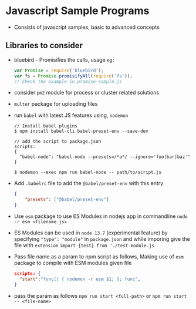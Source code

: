 # Javascript Sample Programs

- Consists of javascript samples, basic to advanced concepts

## Libraries to consider

- bluebird - Promisifies the calls, usage `eg:`
  ```javascript
  var Promise = require('bluebird');
  var fs = Promise.promisifyAll(require('fs'));
  // Check the example in promise-sample.js
  ```
- consider `pm2` module for process or cluster related solutions

- `multer` package for uploading files

- run `babel` with latest JS features using, `nodemon`
  ```
  // Install babel plugins
  $ npm install babel-cli babel-preset-env --save-dev

  // add the script to package.json
  scripts:
  {
    "babel-node": "babel-node --presets=/*a*/ --ignore='foo|bar|baz'"
  }

  $ nodemon --exec npm run babel-node -- path/to/script.js
  ```

- Add `.babelrc` file to add the `@babel/preset-env` with this entry
    ```json
    {
        "presets": ["@babel/preset-env"]
    }
    ```

- Use `esm` package to use ES Modules in nodejs app in commandline `node -r esm <filename.js>`

- ES Modules can be used in `node 13.7` (experimental feature) by specifying
  `"type": "module"` in `package.json` and while imporing give the file with `extension`
  `import {test} from './test-module.js`

- Pass file name as a param to npm script as follows,
  Making use of `esm` package to compile with ESM modules given file
  ```json
  scripts: {
    "start":"func() { nodemon -r esm $1; }; func",
  }
  ```

- pass the param as follows `npm run start <full-path>` or `npm run start -- <file-name>`